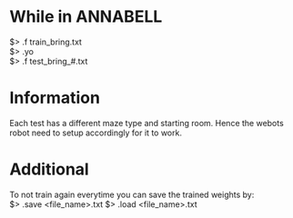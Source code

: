 # While in ANNABELL
$> .f train_bring.txt<br>
$> .yo<br>
$> .f test_bring_#.txt<br>

# Information
Each test has a different maze type and starting room. Hence the webots robot need to setup accordingly for it to work.

# Additional 
To not train again everytime you can save the trained weights by:<br>
$> .save <file_name>.txt
$> .load <file_name>.txt
